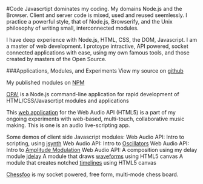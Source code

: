 #Code
Javascrtipt dominates my coding.  My domains Node.js and the Browser. Client and server code is mixed, used and reused seemlessly.  I practice a powerful style, that of Node.js, Browserify, and the Unix philosophy of writing small, interconnected modules.

I have deep experience with Node.js, HTML, CSS, the DOM, Javascript. I am a master of web development. I protoype intractive, API powered, socket connected applications with ease, using my own famous tools, and those created by masters of the Open Source.

###Applications, Modules, and Experiments
View my source on [github](https://github.com/NHQ)

My published modules on [NPM](https://npmjs.org)

[OPA!](https://github.com/NHQ/opa) is a Node.js command-line application for rapid development of HTML/CSS/Javascrtipt modules and applications 

This [web application](https://synth.fm) for the Web Audio API (HTML5) is a part of my ongoing experiments with web-based, multi-touch, collaborative music making. This is one is an audio live-scripting app.

Some demos of client side Javascript modules:
Web Audio API: Intro to scripting, using [jsynth](http://requirebin.com?gist=6093984)
Web Audio API: Intro to [Oscillators](http://requirebin.com?gist=6094039)
Web Audio API: Intro to [Amplitude Modulation](http://requirebin.com?gist=6094056)
Web Audio API: A composition using my delay module [jdelay](http://requirebin.com?gist=6110578)
A module that draws [waveforms](http://requirebin.com?gist=6076728) using HTML5 canvas
A module that creates notched [timelines](http://requirebin.com?gist=6076837) using HTML5 canvas

[Chessfoo](http://chessfoo.com) is my socket powered, free form, multi-mode chess board.
